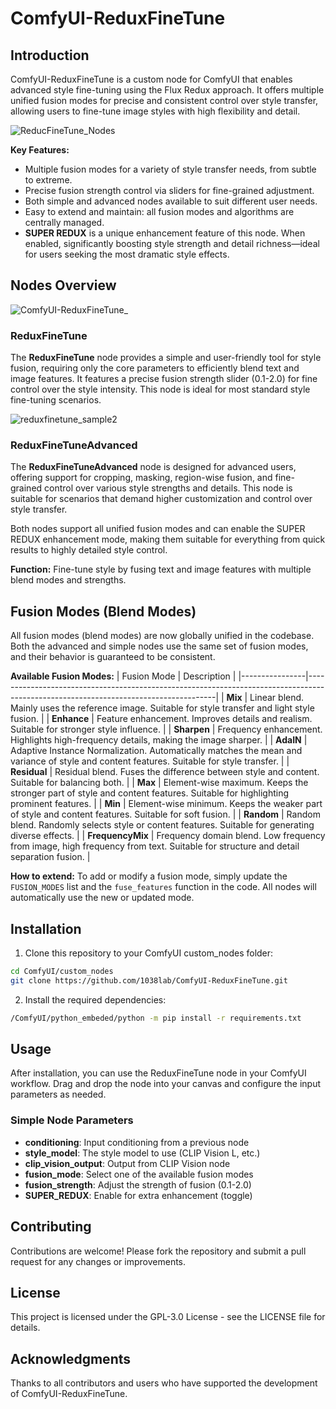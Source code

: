 # ComfyUI-ReduxFineTune

## Introduction

ComfyUI-ReduxFineTune is a custom node for ComfyUI that enables advanced style fine-tuning using the Flux Redux approach. It offers multiple unified fusion modes for precise and consistent control over style transfer, allowing users to fine-tune image styles with high flexibility and detail.

![ReducFineTune_Nodes](https://github.com/user-attachments/assets/68e4762d-c1a5-4853-8488-ed65c53e2329)

**Key Features:**
- Multiple fusion modes for a variety of style transfer needs, from subtle to extreme.
- Precise fusion strength control via sliders for fine-grained adjustment.
- Both simple and advanced nodes available to suit different user needs.
- Easy to extend and maintain: all fusion modes and algorithms are centrally managed.
- **SUPER REDUX** is a unique enhancement feature of this node. When enabled, significantly boosting style strength and detail richness—ideal for users seeking the most dramatic style effects. 

## Nodes Overview

![ComfyUI-ReduxFineTune_](https://github.com/user-attachments/assets/543a2748-85fa-4fee-ac82-1630e58d599d)

### ReduxFineTune

The **ReduxFineTune** node provides a simple and user-friendly tool for style fusion, requiring only the core parameters to efficiently blend text and image features. It features a precise fusion strength slider (0.1-2.0) for fine control over the style intensity. This node is ideal for most standard style fine-tuning scenarios.

![reduxfinetune_sample2](https://github.com/user-attachments/assets/880648ac-0a96-4415-aa83-ea4e1f35850c)

### ReduxFineTuneAdvanced
The **ReduxFineTuneAdvanced** node is designed for advanced users, offering support for cropping, masking, region-wise fusion, and fine-grained control over various style strengths and details. This node is suitable for scenarios that demand higher customization and control over style transfer.

Both nodes support all unified fusion modes and can enable the SUPER REDUX enhancement mode, making them suitable for everything from quick results to highly detailed style control.

**Function:**
Fine-tune style by fusing text and image features with multiple blend modes and strengths.

## Fusion Modes (Blend Modes)

All fusion modes (blend modes) are now globally unified in the codebase. Both the advanced and simple nodes use the same set of fusion modes, and their behavior is guaranteed to be consistent.

**Available Fusion Modes:**
| Fusion Mode    | Description                                                                                                                         |
|----------------|-------------------------------------------------------------------------------------------------------------------------------------|
| **Mix**            | Linear blend. Mainly uses the reference image. Suitable for style transfer and light style fusion.                                  |
| **Enhance**        | Feature enhancement. Improves details and realism. Suitable for stronger style influence.                                           |
| **Sharpen**        | Frequency enhancement. Highlights high-frequency details, making the image sharper.                                                 |
| **AdaIN**          | Adaptive Instance Normalization. Automatically matches the mean and variance of style and content features. Suitable for style transfer. |
| **Residual**       | Residual blend. Fuses the difference between style and content. Suitable for balancing both.                                        |
| **Max**            | Element-wise maximum. Keeps the stronger part of style and content features. Suitable for highlighting prominent features.          |
| **Min**            | Element-wise minimum. Keeps the weaker part of style and content features. Suitable for soft fusion.                                |
| **Random**         | Random blend. Randomly selects style or content features. Suitable for generating diverse effects.                                  |
| **FrequencyMix**   | Frequency domain blend. Low frequency from image, high frequency from text. Suitable for structure and detail separation fusion.    |

**How to extend:**
To add or modify a fusion mode, simply update the `FUSION_MODES` list and the `fuse_features` function in the code. All nodes will automatically use the new or updated mode.

## Installation

1. Clone this repository to your ComfyUI custom_nodes folder:

```bash
cd ComfyUI/custom_nodes
git clone https://github.com/1038lab/ComfyUI-ReduxFineTune.git
```

2. Install the required dependencies:

```bash
/ComfyUI/python_embeded/python -m pip install -r requirements.txt
```

## Usage

After installation, you can use the ReduxFineTune node in your ComfyUI workflow. Drag and drop the node into your canvas and configure the input parameters as needed.

### Simple Node Parameters
- **conditioning**: Input conditioning from a previous node
- **style_model**: The style model to use (CLIP Vision L, etc.)
- **clip_vision_output**: Output from CLIP Vision node
- **fusion_mode**: Select one of the available fusion modes
- **fusion_strength**: Adjust the strength of fusion (0.1-2.0)
- **SUPER_REDUX**: Enable for extra enhancement (toggle)

## Contributing

Contributions are welcome! Please fork the repository and submit a pull request for any changes or improvements.

## License

This project is licensed under the GPL-3.0 License - see the LICENSE file for details.

## Acknowledgments

Thanks to all contributors and users who have supported the development of ComfyUI-ReduxFineTune.

